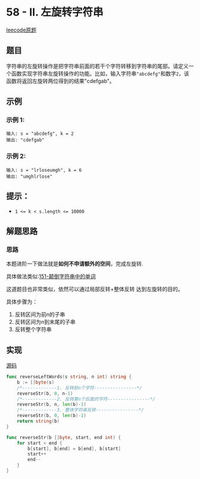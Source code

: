 # 58 - II. 左旋转字符串

[leecode原题](https://leetcode.cn/problems/zuo-xuan-zhuan-zi-fu-chuan-lcof/)

## 题目

字符串的左旋转操作是把字符串前面的若干个字符转移到字符串的尾部。请定义一个函数实现字符串左旋转操作的功能。比如，输入字符串`"abcdefg"`和数字`2`，该函数将返回左旋转两位得到的结果"cdefgab"。

## 示例

### 示例 1:

```text
输入: s = "abcdefg", k = 2
输出: "cdefgab"
```

### 示例 2:

```text
输入: s = "lrloseumgh", k = 6
输出: "umghlrlose"
```

## 提示：
- `1 <= k < s.length <= 10000`

## 解题思路

### 思路

本题进阶一下做法就是**如何不申请额外的空间**，完成左旋转.

具体做法类似:[151-颠倒字符串中的单词](151-颠倒字符串中的单词.md)

这道题目也非常类似，依然可以通过局部反转+整体反转 达到左旋转的目的。

具体步骤为：     
1. 反转区间为前n的子串
2. 反转区间为n到末尾的子串
3. 反转整个字符串

## 实现

[源码](./code/58-zuo-xuan-zhuan-zi-fu-chuan-lcof/main.go)
```go
func reverseLeftWords(s string, n int) string {
	b := []byte(s)
	/*-------------1. 反转前n个字符----------------*/
	reverseStr(b, 0, n-1)
	/*-------------2. 反转第n个后面的字符----------------*/
	reverseStr(b, n, len(b)-1)
	/*-------------3. 整体字符串反转----------------*/
	reverseStr(b, 0, len(b)-1)
	return string(b)
}

func reverseStr(b []byte, start, end int) {
	for start < end {
		b[start], b[end] = b[end], b[start]
		start++
		end--
	}
}
```
